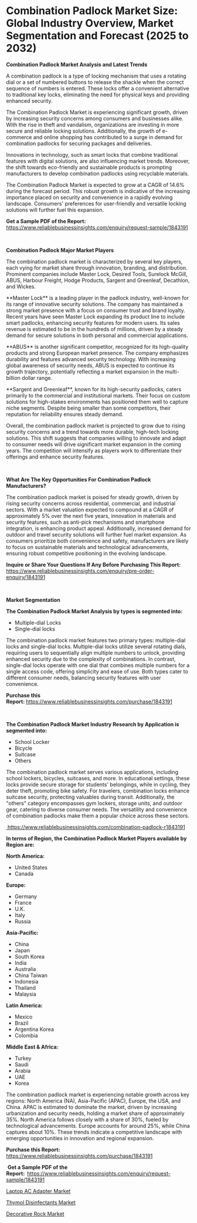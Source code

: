<p><h1>Combination Padlock Market Size: Global Industry Overview, Market Segmentation and Forecast (2025 to 2032)</h1></p><p><strong>Combination Padlock Market Analysis and Latest Trends</strong></p>
<p><p>A combination padlock is a type of locking mechanism that uses a rotating dial or a set of numbered buttons to release the shackle when the correct sequence of numbers is entered. These locks offer a convenient alternative to traditional key locks, eliminating the need for physical keys and providing enhanced security. </p><p>The Combination Padlock Market is experiencing significant growth, driven by increasing security concerns among consumers and businesses alike. With the rise in theft and vandalism, organizations are investing in more secure and reliable locking solutions. Additionally, the growth of e-commerce and online shopping has contributed to a surge in demand for combination padlocks for securing packages and deliveries.</p><p>Innovations in technology, such as smart locks that combine traditional features with digital solutions, are also influencing market trends. Moreover, the shift towards eco-friendly and sustainable products is prompting manufacturers to develop combination padlocks using recyclable materials.</p><p>The Combination Padlock Market is expected to grow at a CAGR of 14.6% during the forecast period. This robust growth is indicative of the increasing importance placed on security and convenience in a rapidly evolving landscape. Consumers' preferences for user-friendly and versatile locking solutions will further fuel this expansion.</p></p>
<p><strong>Get a Sample PDF of the Report:&nbsp;</strong> <a href="https://www.reliablebusinessinsights.com/enquiry/request-sample/1843191?utm_campaign=100&utm_medium=2&utm_source=Github&utm_content=ia&utm_term=09022025&utm_id=combination-padlock">https://www.reliablebusinessinsights.com/enquiry/request-sample/1843191</a></p>
<p>&nbsp;</p>
<p><strong>Combination Padlock Major Market Players</strong></p>
<p><p>The combination padlock market is characterized by several key players, each vying for market share through innovation, branding, and distribution. Prominent companies include Master Lock, Desired Tools, Surelock McGill, ABUS, Harbour Freight, Hodge Products, Sargent and Greenleaf, Decathlon, and Wickes.</p><p>**Master Lock** is a leading player in the padlock industry, well-known for its range of innovative security solutions. The company has maintained a strong market presence with a focus on consumer trust and brand loyalty. Recent years have seen Master Lock expanding its product line to include smart padlocks, enhancing security features for modern users. Its sales revenue is estimated to be in the hundreds of millions, driven by a steady demand for secure solutions in both personal and commercial applications.</p><p>**ABUS** is another significant competitor, recognized for its high-quality products and strong European market presence. The company emphasizes durability and features advanced security technology. With increasing global awareness of security needs, ABUS is expected to continue its growth trajectory, potentially reflecting a market expansion in the multi-billion dollar range.</p><p>**Sargent and Greenleaf**, known for its high-security padlocks, caters primarily to the commercial and institutional markets. Their focus on custom solutions for high-stakes environments has positioned them well to capture niche segments. Despite being smaller than some competitors, their reputation for reliability ensures steady demand.</p><p>Overall, the combination padlock market is projected to grow due to rising security concerns and a trend towards more durable, high-tech locking solutions. This shift suggests that companies willing to innovate and adapt to consumer needs will drive significant market expansion in the coming years. The competition will intensify as players work to differentiate their offerings and enhance security features.</p></p>
<p>&nbsp;</p>
<p><strong>What Are The Key Opportunities For Combination Padlock Manufacturers?</strong></p>
<p><p>The combination padlock market is poised for steady growth, driven by rising security concerns across residential, commercial, and industrial sectors. With a market valuation expected to compound at a CAGR of approximately 5% over the next five years, innovation in materials and security features, such as anti-pick mechanisms and smartphone integration, is enhancing product appeal. Additionally, increased demand for outdoor and travel security solutions will further fuel market expansion. As consumers prioritize both convenience and safety, manufacturers are likely to focus on sustainable materials and technological advancements, ensuring robust competitive positioning in the evolving landscape.</p></p>
<p><strong>Inquire or Share Your Questions If Any Before Purchasing This Report:</strong> <a href="https://www.reliablebusinessinsights.com/enquiry/pre-order-enquiry/1843191?utm_campaign=100&utm_medium=2&utm_source=Github&utm_content=ia&utm_term=09022025&utm_id=combination-padlock">https://www.reliablebusinessinsights.com/enquiry/pre-order-enquiry/1843191</a></p>
<p>&nbsp;</p>
<p><strong>Market Segmentation</strong></p>
<p><strong>The Combination Padlock Market Analysis by types is segmented into:</strong></p>
<p><ul><li>Multiple-dial Locks</li><li>Single-dial locks</li></ul></p>
<p><p>The combination padlock market features two primary types: multiple-dial locks and single-dial locks. Multiple-dial locks utilize several rotating dials, requiring users to sequentially align multiple numbers to unlock, providing enhanced security due to the complexity of combinations. In contrast, single-dial locks operate with one dial that combines multiple numbers for a single access code, offering simplicity and ease of use. Both types cater to different consumer needs, balancing security features with user convenience.</p></p>
<p><strong>Purchase this Report:&nbsp;</strong><a href="https://www.reliablebusinessinsights.com/purchase/1843191?utm_campaign=100&utm_medium=2&utm_source=Github&utm_content=ia&utm_term=09022025&utm_id=combination-padlock">https://www.reliablebusinessinsights.com/purchase/1843191</a></p>
<p>&nbsp;</p>
<p><strong>The Combination Padlock Market Industry Research by Application is segmented into:</strong></p>
<p><ul><li>School Locker</li><li>Bicycle</li><li>Suitcase</li><li>Others</li></ul></p>
<p><p>The combination padlock market serves various applications, including school lockers, bicycles, suitcases, and more. In educational settings, these locks provide secure storage for students' belongings, while in cycling, they deter theft, promoting bike safety. For travelers, combination locks enhance suitcase security, protecting valuables during transit. Additionally, the "others" category encompasses gym lockers, storage units, and outdoor gear, catering to diverse consumer needs. The versatility and convenience of combination padlocks make them a popular choice across these sectors.</p></p>
<p><a href="https://www.reliablebusinessinsights.com/combination-padlock-r1843191?utm_campaign=100&utm_medium=2&utm_source=Github&utm_content=ia&utm_term=09022025&utm_id=combination-padlock">&nbsp;https://www.reliablebusinessinsights.com/combination-padlock-r1843191</a></p>
<p><strong>In terms of Region, the Combination Padlock Market Players available by Region are:</strong></p>
<p>
    <p> <strong> North America: </strong>
        <ul>
            <li>United States</li>
            <li>Canada</li>
        </ul>
        </p> 
    <p> <strong> Europe: </strong>
        <ul>
            <li>Germany</li>
            <li>France</li>
            <li>U.K.</li>
            <li>Italy</li>
            <li>Russia</li>
        </ul>
        </p> 
    <p> <strong> Asia-Pacific: </strong>
        <ul>
            <li>China</li>
            <li>Japan</li>
            <li>South Korea</li>
            <li>India</li>
            <li>Australia</li>
            <li>China Taiwan</li>
            <li>Indonesia</li>
            <li>Thailand</li>
            <li>Malaysia</li>
        </ul>
        </p> 
    <p> <strong> Latin America: </strong>
        <ul>
            <li>Mexico</li>
            <li>Brazil</li>
            <li>Argentina Korea</li>
            <li>Colombia</li>
        </ul>
        </p> 
    <p> <strong> Middle East & Africa: </strong>
        <ul>
            <li>Turkey</li>
            <li>Saudi</li>
            <li>Arabia</li>
            <li>UAE</li>
            <li>Korea</li>
        </ul>
    </p>
    </p>
<p><p>The combination padlock market is experiencing notable growth across key regions: North America (NA), Asia-Pacific (APAC), Europe, the USA, and China. APAC is estimated to dominate the market, driven by increasing urbanization and security needs, holding a market share of approximately 35%. North America follows closely with a share of 30%, fueled by technological advancements. Europe accounts for around 25%, while China captures about 10%. These trends indicate a competitive landscape with emerging opportunities in innovation and regional expansion.</p></p>
<p><strong>Purchase this Report: </strong><a href="https://www.reliablebusinessinsights.com/purchase/1843191?utm_campaign=100&utm_medium=2&utm_source=Github&utm_content=ia&utm_term=09022025&utm_id=combination-padlock">https://www.reliablebusinessinsights.com/purchase/1843191</a></p>
<p>&nbsp;<strong>Get a Sample PDF of the Report:&nbsp;&nbsp;</strong><a href="https://www.reliablebusinessinsights.com/enquiry/request-sample/1843191?utm_campaign=100&utm_medium=2&utm_source=Github&utm_content=ia&utm_term=09022025&utm_id=combination-padlock">https://www.reliablebusinessinsights.com/enquiry/request-sample/1843191</a></p>
<p><strong></strong></p>
<p><p><a href="https://github.com/nicoletavirag/Market-Research-Report-List-5/blob/main/laptop-ac-adapter-market.md?utm_campaign=100&utm_medium=2&utm_source=Github&utm_content=ia&utm_term=09022025&utm_id=combination-padlock">Laptop AC Adapter Market</a></p><p><a href="https://github.com/shafriusizi/Market-Research-Report-List-1/blob/main/thymol-disinfectants-market.md?utm_campaign=100&utm_medium=2&utm_source=Github&utm_content=ia&utm_term=09022025&utm_id=combination-padlock">Thymol Disinfectants Market</a></p><p><a href="https://github.com/mjmcjagir/Market-Research-Report-List-1/blob/main/decorative-rock-market.md?utm_campaign=100&utm_medium=2&utm_source=Github&utm_content=ia&utm_term=09022025&utm_id=combination-padlock">Decorative Rock Market</a></p></p>